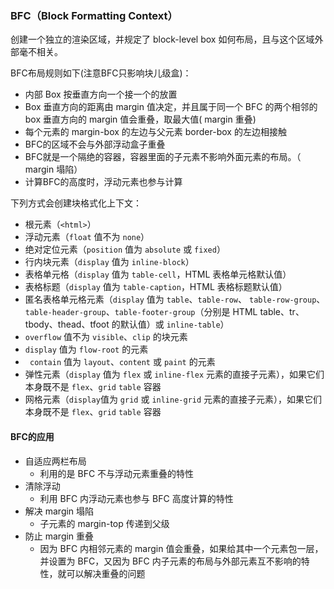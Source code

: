### BFC（Block Formatting Context）

创建一个独立的渲染区域，并规定了 block-level box 如何布局，且与这个区域外部毫不相关。

BFC布局规则如下(注意BFC只影响块儿级盒)：

- 内部 Box 按垂直方向一个接一个的放置
- Box 垂直方向的距离由 margin 值决定，并且属于同一个 BFC 的两个相邻的 box 垂直方向的 margin 值会重叠，取最大值( margin 重叠)
- 每个元素的 margin-box 的左边与父元素 border-box 的左边相接触
- BFC的区域不会与外部浮动盒子重叠
- BFC就是一个隔绝的容器，容器里面的子元素不影响外面元素的布局。（ margin 塌陷）
- 计算BFC的高度时，浮动元素也参与计算

下列方式会创建块格式化上下文：

- 根元素（`<html>`）
- 浮动元素（` float ` 值不为 `none`）
- 绝对定位元素（` position ` 值为 `absolute` 或 `fixed`）
- 行内块元素（` display ` 值为 `inline-block`）
- 表格单元格（` display ` 值为 `table-cell`，HTML 表格单元格默认值）
- 表格标题（` display ` 值为 `table-caption`，HTML 表格标题默认值）
- 匿名表格单元格元素（` display ` 值为 `table`、`table-row`、 `table-row-group`、`table-header-group`、`table-footer-group`（分别是 HTML table、tr、tbody、thead、tfoot 的默认值）或 `inline-table`）
- `overflow` 值不为 `visible`、`clip` 的块元素
- `display` 值为 `flow-root` 的元素
- ` contain` 值为 `layout`、`content` 或 `paint` 的元素
- 弹性元素（`display` 值为 `flex` 或 `inline-flex` 元素的直接子元素），如果它们本身既不是 ` flex `、` grid ` `table` 容器
- 网格元素（` display `值为 `grid` 或 `inline-grid` 元素的直接子元素），如果它们本身既不是 ` flex `、` grid ` `table` 容器

#### BFC的应用

- 自适应两栏布局
  - 利用的是 BFC 不与浮动元素重叠的特性
- 清除浮动
  - 利用 BFC 内浮动元素也参与 BFC 高度计算的特性
- 解决 margin 塌陷
  - 子元素的 margin-top 传递到父级
- 防止 margin 重叠
  - 因为 BFC 内相邻元素的 margin 值会重叠，如果给其中一个元素包一层，并设置为 BFC，又因为 BFC 内子元素的布局与外部元素互不影响的特性，就可以解决重叠的问题